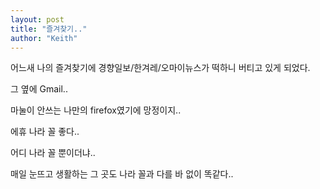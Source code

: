```yaml
---
layout: post
title: "즐겨찾기.."
author: "Keith"
---
```


어느새 나의 즐겨찾기에 경향일보/한겨레/오마이뉴스가 떡하니 버티고 있게 되었다.

그 옆에 Gmail..

마눌이 안쓰는 나만의 firefox였기에 망정이지..

에휴 나라 꼴 좋다..

어디 나라 꼴 뿐이더냐..

매일 눈뜨고 생활하는 그 곳도 나라 꼴과 다를 바 없이 똑같다..


